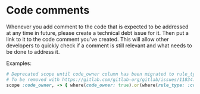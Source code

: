 # Code comments

Whenever you add comment to the code that is expected to be addressed at any time
in future, please create a technical debt issue for it. Then put a link to it
to the code comment you've created. This will allow other developers to quickly
check if a comment is still relevant and what needs to be done to address it.

Examples:

```rb
# Deprecated scope until code_owner column has been migrated to rule_type.
# To be removed with https://gitlab.com/gitlab-org/gitlab/issues/11834.
scope :code_owner, -> { where(code_owner: true).or(where(rule_type: :code_owner)) }
```
